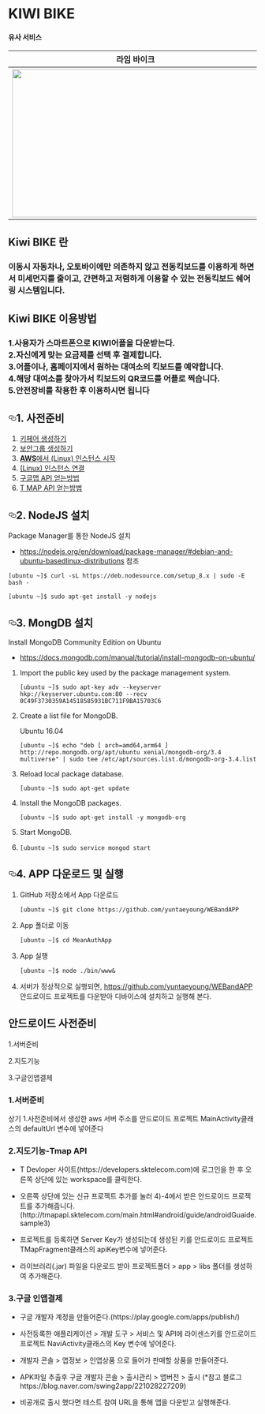 # KIWI BIKE
<h4>유사 서비스</h4>
<table style="width:100%">
   <tr>
    <th>라임 바이크</th>
    <th>따릉이 </th>
  </tr>
  <tr>
  <tr>
    <th><img src="https://s3.ap-northeast-2.amazonaws.com/elasticbeanstalk-ap-northeast-2-767926874660/lime.jpg" width="500" height="300"></th>
    <td><img src="https://s3.ap-northeast-2.amazonaws.com/elasticbeanstalk-ap-northeast-2-767926874660/%EB%94%B0%EB%A6%89%EC%9D%B4.jpg" width="500" height="300"></td>
</table>
<h2>Kiwi BIKE 란</h2><h3>이동시 자동차나, 오토바이에만 의존하지 않고 전동킥보드를 이용하게 하면서
미세먼지를 줄이고, 간편하고 저렴하게 이용할 수 있는 전동킥보드 쉐어링 시스템입니다.
 </h3>
 <h2>Kiwi BIKE 이용방법</h2><h3>
 1.사용자가 스마트폰으로 KIWI어플을 다운받는다.<br>
2.자신에게 맞는 요금제를 선택 후 결제합니다.<br>
3.어플이나, 홈페이지에서 원하는 대여소의 킥보드를 예약합니다.<br>
4.해당 대여소를 찾아가서 킥보드의 QR코드를 어플로 찍습니다.<br>
5.안전장비를 착용한 후 이용하시면 됩니다
 </h3>

<h2><a id="user-content-1-사전준비" class="anchor" aria-hidden="true" href="#1-사전준비"><svg class="octicon octicon-link" viewBox="0 0 16 16" version="1.1" width="16" height="16" aria-hidden="true"><path fill-rule="evenodd" d="M4 9h1v1H4c-1.5 0-3-1.69-3-3.5S2.55 3 4 3h4c1.45 0 3 1.69 3 3.5 0 1.41-.91 2.72-2 3.25V8.59c.58-.45 1-1.27 1-2.09C10 5.22 8.98 4 8 4H4c-.98 0-2 1.22-2 2.5S3 9 4 9zm9-3h-1v1h1c1 0 2 1.22 2 2.5S13.98 12 13 12H9c-.98 0-2-1.22-2-2.5 0-.83.42-1.64 1-2.09V6.25c-1.09.53-2 1.84-2 3.25C6 11.31 7.55 13 9 13h4c1.45 0 3-1.69 3-3.5S14.5 6 13 6z"></path></svg></a>1. 사전준비</h2>
<ol>
<li><a href="/kwanulee/NodeJSServer/blob/master/doc/create_keypair.pdf">키페어 생성하기</a></li>
<li><a href="/kwanulee/NodeJSServer/blob/master/doc/create_security_group.pdf">보안그룹 생성하기</a></li>
<li><a href="/kwanulee/NodeJSServer/blob/master/doc/launch_instance.md"><strong>AWS</strong>에서 (Linux) 인스턴스 시작</a></li>
<li><a href="/kwanulee/NodeJSServer/blob/master/doc/connectingToInstance.pdf">(Linux) 인스턴스 연결</a></li>
<li><a href="http://guslabview.tistory.com/406"> 구글맵 API 얻는방법</a></li>
<li><a href="http://tmapapi.sktelecom.com/main.html#android/guide/androidGuide.sample1"> T MAP API 얻는방법</a></li>
</ol>
<h2><a id="user-content-2-nodejs-설치" class="anchor" aria-hidden="true" href="#2-nodejs-설치"><svg class="octicon octicon-link" viewBox="0 0 16 16" version="1.1" width="16" height="16" aria-hidden="true"><path fill-rule="evenodd" d="M4 9h1v1H4c-1.5 0-3-1.69-3-3.5S2.55 3 4 3h4c1.45 0 3 1.69 3 3.5 0 1.41-.91 2.72-2 3.25V8.59c.58-.45 1-1.27 1-2.09C10 5.22 8.98 4 8 4H4c-.98 0-2 1.22-2 2.5S3 9 4 9zm9-3h-1v1h1c1 0 2 1.22 2 2.5S13.98 12 13 12H9c-.98 0-2-1.22-2-2.5 0-.83.42-1.64 1-2.09V6.25c-1.09.53-2 1.84-2 3.25C6 11.31 7.55 13 9 13h4c1.45 0 3-1.69 3-3.5S14.5 6 13 6z"></path></svg></a>2. NodeJS 설치</h2>
<p>Package Manager를 통한 NodeJS 설치</p>
<ul>
<li><a href="https://nodejs.org/en/download/package-manager/#debian-and-ubuntu-basedlinux-distributions" rel="nofollow">https://nodejs.org/en/download/package-manager/#debian-and-ubuntu-basedlinux-distributions</a>
참조</li>
</ul>
<pre><code>[ubuntu ~]$ curl -sL https://deb.nodesource.com/setup_8.x | sudo -E bash -
</code></pre>
<pre><code>[ubuntu ~]$ sudo apt-get install -y nodejs
</code></pre>
<h2><a id="user-content-3-mongdb-설치" class="anchor" aria-hidden="true" href="#3-mongdb-설치"><svg class="octicon octicon-link" viewBox="0 0 16 16" version="1.1" width="16" height="16" aria-hidden="true"><path fill-rule="evenodd" d="M4 9h1v1H4c-1.5 0-3-1.69-3-3.5S2.55 3 4 3h4c1.45 0 3 1.69 3 3.5 0 1.41-.91 2.72-2 3.25V8.59c.58-.45 1-1.27 1-2.09C10 5.22 8.98 4 8 4H4c-.98 0-2 1.22-2 2.5S3 9 4 9zm9-3h-1v1h1c1 0 2 1.22 2 2.5S13.98 12 13 12H9c-.98 0-2-1.22-2-2.5 0-.83.42-1.64 1-2.09V6.25c-1.09.53-2 1.84-2 3.25C6 11.31 7.55 13 9 13h4c1.45 0 3-1.69 3-3.5S14.5 6 13 6z"></path></svg></a>3. MongDB 설치</h2>
<p>Install MongoDB Community Edition on Ubuntu</p>
<ul>
<li><a href="https://docs.mongodb.com/manual/tutorial/install-mongodb-on-ubuntu/" rel="nofollow">https://docs.mongodb.com/manual/tutorial/install-mongodb-on-ubuntu/</a></li>
</ul>
<ol>
<li>
<p>Import the public key used by the package management system.</p>
<pre><code>[ubuntu ~]$ sudo apt-key adv --keyserver hkp://keyserver.ubuntu.com:80 --recv 0C49F3730359A14518585931BC711F9BA15703C6
</code></pre>
</li>
<li>
<p>Create a list file for MongoDB.</p>
<p>Ubuntu 16.04</p>
<pre><code>[ubuntu ~]$ echo "deb [ arch=amd64,arm64 ] http://repo.mongodb.org/apt/ubuntu xenial/mongodb-org/3.4 multiverse" | sudo tee /etc/apt/sources.list.d/mongodb-org-3.4.list
</code></pre>
</li>
<li>
<p>Reload local package database.</p>
<pre><code>[ubuntu ~]$ sudo apt-get update
</code></pre>
</li>
<li>
<p>Install the MongoDB packages.</p>
<pre><code>[ubuntu ~]$ sudo apt-get install -y mongodb-org
</code></pre>
</li>
<li>
<p>Start MongoDB.</p>
</li>
<li>
<pre><code>[ubuntu ~]$ sudo service mongod start
</code></pre>
</li>
</ol>
<h2><a id="user-content-4-app-다운로드-및-실행" class="anchor" aria-hidden="true" href="#4-app-다운로드-및-실행"><svg class="octicon octicon-link" viewBox="0 0 16 16" version="1.1" width="16" height="16" aria-hidden="true"><path fill-rule="evenodd" d="M4 9h1v1H4c-1.5 0-3-1.69-3-3.5S2.55 3 4 3h4c1.45 0 3 1.69 3 3.5 0 1.41-.91 2.72-2 3.25V8.59c.58-.45 1-1.27 1-2.09C10 5.22 8.98 4 8 4H4c-.98 0-2 1.22-2 2.5S3 9 4 9zm9-3h-1v1h1c1 0 2 1.22 2 2.5S13.98 12 13 12H9c-.98 0-2-1.22-2-2.5 0-.83.42-1.64 1-2.09V6.25c-1.09.53-2 1.84-2 3.25C6 11.31 7.55 13 9 13h4c1.45 0 3-1.69 3-3.5S14.5 6 13 6z"></path></svg></a>4. APP 다운로드 및 실행</h2>
<ol>
<li>
<p>GitHub 저장소에서 App 다운로드</p>
<pre><code>[ubuntu ~]$ git clone https://github.com/yuntaeyoung/WEBandAPP
</code></pre>
</li>
<li>
<p>App 폴더로 이동</p>
<pre><code>[ubuntu ~]$ cd MeanAuthApp
</code></pre>
</li>
<li>
<p>App 실행</p>
<pre><code>[ubuntu ~]$ node ./bin/www&
</code></pre>
</li>
<li>
<p>서버가 정상적으로 실행되면, <a href="https://github.com/yuntaeyoung/WEBandAPP">https://github.com/yuntaeyoung/WEBandAPP</a> 안드로이드 프로젝트를 다운받아 디바이스에 설치하고 실행해 본다.</p>
</li>
</ol>

<h2>안드로이드 사전준비</h2>
 <p>1.서버준비<br></p>
<p>2.지도기능<br></p>
<p>3.구글인앱결제</p>
 
 <h3>1.서버준비</h3>
 <p>상기 1.사전준비에서 생성한 aws 서버 주소를 안드로이드 프로젝트 MainActivity클래스의 defaultUrl 변수에 넣어준다</p>
 <h3>2.지도기능-Tmap API</h3>

 <ul>
  <li><p>T Devloper 사이트(https://developers.sktelecom.com)에 로그인을 한 후 오른쪽 상단에 있는 workspace를 클릭한다.</p></li>
  <li><p>오른쪽 상단에 있는 신규 프로젝트 추가를 눌러 4)-4에서 받은 안드로이드 프로젝트를 추가해줍니다.(http://tmapapi.sktelecom.com/main.html#android/guide/androidGuaide.sample3)</p></li>
  <li><p>프로젝트를 등록하면 Server Key가 생성되는데 생성된 키를 안드로이드 프로젝트 TMapFragment클래스의 apiKey변수에 넣어준다.</p></li>
  <li><p>라이브러리(.jar) 파일을 다운로드 받아 프로젝트폴더 > app > libs 폴더를 생성하여 추가해준다.</p></li>
</ul>  

 <h3>3.구글 인앱결제</h3>

 <ul>
  <li><p>구글 개발자 계정을 만들어준다.(https://play.google.com/apps/publish/)</p></li>
  <li><p>사전등록한 애플리케이션 > 개발 도구 > 서비스 및 API에 라이센스키를 안드로이드 프로젝트 NaviActivity클래스의 Key 변수에 넣어준다.</p></li>
  <li><p>개발자 콘솔 > 앱정보 > 인앱상품 으로 들어가 판매할 상품을 만들어준다.</p></li>
  <li><p>APK파일 추출후 구글 개발자 콘솔 > 출시관리 > 앱버전 > 출시 (*참고 블로그 https://blog.naver.com/swing2app/221028227209)</p></li>
  <li><p>비공개로 출시 했다면 테스트 참여 URL을 통해 앱을 다운받고 실행해준다.</p></li>
</ul>  



